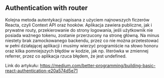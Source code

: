 ## Authentication with router

Kolejna metoda autentykacji napisana z użyciem najnowszych ficzerów Reacta, czyli Context API oraz hooków. Aplikacja zawiera publiczne, jak i prywatne routy, przekierowanie do strony logowania, jeśli użytkownik nie posiada ważnego tokenu, zostanie przerzucony na stronę główną. Na minus niestety brak zamockowanego backendu, przez co nie można przetestować w pełni działającej aplikacji i musimy wierzyć programiście na słowo honoru oraz kilka pomniejszych błędów w kodzie, jak np. literówka w zmiennej referrer, przez co aplikacja rzuca błędem, że jest undefined.

Link do artykułu: https://medium.com/better-programming/building-basic-react-authentication-e20a574d5e71
